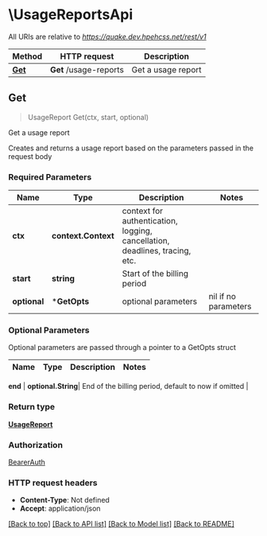 # \UsageReportsApi

All URIs are relative to *https://quake.dev.hpehcss.net/rest/v1*

Method | HTTP request | Description
------------- | ------------- | -------------
[**Get**](UsageReportsApi.md#Get) | **Get** /usage-reports | Get a usage report



## Get

> UsageReport Get(ctx, start, optional)

Get a usage report

Creates and returns a usage report based on the parameters passed in the request body 

### Required Parameters


Name | Type | Description  | Notes
------------- | ------------- | ------------- | -------------
**ctx** | **context.Context** | context for authentication, logging, cancellation, deadlines, tracing, etc.
**start** | **string**| Start of the billing period | 
 **optional** | ***GetOpts** | optional parameters | nil if no parameters

### Optional Parameters

Optional parameters are passed through a pointer to a GetOpts struct


Name | Type | Description  | Notes
------------- | ------------- | ------------- | -------------

 **end** | **optional.String**| End of the billing period, default to now if omitted | 

### Return type

[**UsageReport**](UsageReport.md)

### Authorization

[BearerAuth](../README.md#BearerAuth)

### HTTP request headers

- **Content-Type**: Not defined
- **Accept**: application/json

[[Back to top]](#) [[Back to API list]](../README.md#documentation-for-api-endpoints)
[[Back to Model list]](../README.md#documentation-for-models)
[[Back to README]](../README.md)

